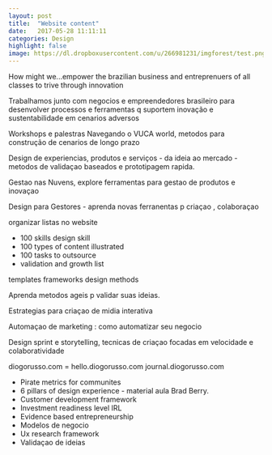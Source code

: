 ```yaml
---
layout: post
title:  "Website content"
date:   2017-05-28 11:11:11
categories: Design
highlight: false
image: https://dl.dropboxusercontent.com/u/266981231/imgforest/test.png
---
```

How might we...empower the brazilian business and entreprenuers of all classes to trive through innovation

Trabalhamos junto com negocios e empreendedores brasileiro para desenvolver processos e ferramentas q suportem inovação e sustentabilidade em cenarios adversos

Workshops e palestras
Navegando o VUCA world, metodos para construção de cenarios de longo prazo

Design de experiencias, produtos e serviços - da ideia ao mercado - metodos de validaçao baseados e prototipagem rapida. 

Gestao nas Nuvens, explore ferramentas para gestao de produtos e inovaçao

Design para Gestores - aprenda novas ferranentas p criaçao , colaboraçao


organizar listas no website

- 100 skills design skill
- 100 types of content illustrated
- 100 tasks to outsource
- validation and growth list

templates
frameworks
design methods

Aprenda metodos ageis p validar suas ideias. 

Estrategias para criaçao de midia interativa 

Automaçao de marketing : como automatizar seu negocio 

Design sprint e storytelling, tecnicas de criaçao focadas em velocidade e colaboratividade

diogorusso.com = hello.diogorusso.com
journal.diogorusso.com


* Pirate metrics for communites
* 6 pillars of design experience - material aula Brad Berry.
* Customer development framework
* Investment readiness level IRL
* Evidence based entrepreneurship
* Modelos de negocio
* Ux research framework
* Validaçao de ideias 